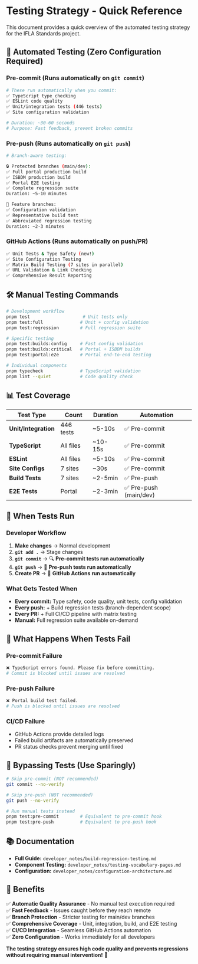 # Testing Strategy - Quick Reference

This document provides a quick overview of the automated testing strategy for the IFLA Standards project.

## 🚀 Automated Testing (Zero Configuration Required)

### Pre-commit (Runs automatically on `git commit`)
```bash
# These run automatically when you commit:
✅ TypeScript type checking
✅ ESLint code quality  
✅ Unit/integration tests (446 tests)
✅ Site configuration validation

# Duration: ~30-60 seconds
# Purpose: Fast feedback, prevent broken commits
```

### Pre-push (Runs automatically on `git push`)
```bash
# Branch-aware testing:

🔒 Protected branches (main/dev):
✅ Full portal production build
✅ ISBDM production build  
✅ Portal E2E testing
✅ Complete regression suite
Duration: ~5-10 minutes

📝 Feature branches:
✅ Configuration validation
✅ Representative build test
✅ Abbreviated regression testing  
Duration: ~2-3 minutes
```

### GitHub Actions (Runs automatically on push/PR)
```bash
✅ Unit Tests & Type Safety (new!)
✅ Site Configuration Testing
✅ Matrix Build Testing (7 sites in parallel)
✅ URL Validation & Link Checking
✅ Comprehensive Result Reporting
```

## 🛠️ Manual Testing Commands

```bash
# Development workflow
pnpm test                    # Unit tests only
pnpm test:full              # Unit + config validation
pnpm test:regression        # Full regression suite

# Specific testing
pnpm test:builds:config     # Fast config validation
pnpm test:builds:critical   # Portal + ISBDM builds
pnpm test:portal:e2e        # Portal end-to-end testing

# Individual components
pnpm typecheck              # TypeScript validation
pnpm lint --quiet           # Code quality check
```

## 📊 Test Coverage

| Test Type | Count | Duration | Automation |
|-----------|-------|----------|------------|
| **Unit/Integration** | 446 tests | ~5-10s | ✅ Pre-commit |
| **TypeScript** | All files | ~10-15s | ✅ Pre-commit |
| **ESLint** | All files | ~5-10s | ✅ Pre-commit |
| **Site Configs** | 7 sites | ~30s | ✅ Pre-commit |
| **Build Tests** | 7 sites | ~2-5min | ✅ Pre-push |
| **E2E Tests** | Portal | ~2-3min | ✅ Pre-push (main/dev) |

## 🎯 When Tests Run

### Developer Workflow
1. **Make changes** → Normal development
2. **`git add .`** → Stage changes  
3. **`git commit`** → 🔍 **Pre-commit tests run automatically**
4. **`git push`** → 🚀 **Pre-push tests run automatically**
5. **Create PR** → 🤖 **GitHub Actions run automatically**

### What Gets Tested When
- **Every commit:** Type safety, code quality, unit tests, config validation
- **Every push:** + Build regression tests (branch-dependent scope)
- **Every PR:** + Full CI/CD pipeline with matrix testing
- **Manual:** Full regression suite available on-demand

## 🚨 What Happens When Tests Fail

### Pre-commit Failure
```bash
❌ TypeScript errors found. Please fix before committing.
# Commit is blocked until issues are resolved
```

### Pre-push Failure  
```bash
❌ Portal build test failed.
# Push is blocked until issues are resolved
```

### CI/CD Failure
- GitHub Actions provide detailed logs
- Failed build artifacts are automatically preserved
- PR status checks prevent merging until fixed

## 🔧 Bypassing Tests (Use Sparingly)

```bash
# Skip pre-commit (NOT recommended)
git commit --no-verify

# Skip pre-push (NOT recommended)  
git push --no-verify

# Run manual tests instead
pnpm test:pre-commit        # Equivalent to pre-commit hook
pnpm test:pre-push          # Equivalent to pre-push hook
```

## 📚 Documentation

- **Full Guide:** `developer_notes/build-regression-testing.md`
- **Component Testing:** `developer_notes/testing-vocabulary-pages.md`
- **Configuration:** `developer_notes/configuration-architecture.md`

## 🎉 Benefits

✅ **Automatic Quality Assurance** - No manual test execution required  
✅ **Fast Feedback** - Issues caught before they reach remote  
✅ **Branch Protection** - Stricter testing for main/dev branches  
✅ **Comprehensive Coverage** - Unit, integration, build, and E2E testing  
✅ **CI/CD Integration** - Seamless GitHub Actions automation  
✅ **Zero Configuration** - Works immediately for all developers  

**The testing strategy ensures high code quality and prevents regressions without requiring manual intervention!** 🚀